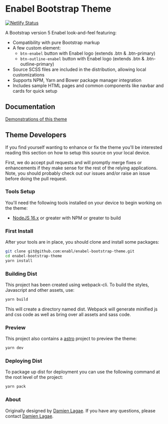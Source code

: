 # Enabel Bootstrap Theme

[![Netlify Status](https://api.netlify.com/api/v1/badges/651787fc-956d-4f54-819d-8e08adcccea0/deploy-status)](https://app.netlify.com/sites/enabel-bootstrap-theme/deploys)

A Bootstrap version 5 Enabel look-and-feel featuring:

- Compatibility with pure Bootstrap markup
- A few custom element:
  - `btn-enabel` button with Enabel logo (extends .btn & .btn-primary)
  - `btn-outline-enabel` button with Enabel logo (extends .btn & .btn-outline-primary)
- Source SCSS files are included in the distribution, allowing local customizations
- Supports NPM, Yarn and Bower package manager integration
- Includes sample HTML pages and common components like navbar and cards for quick setup

## Documentation

[Demonstrations of this theme](https://enabel-bootstrap-theme.netlify.app/)

## Theme Developers

If you find yourself wanting to enhance or fix the theme you'll be interested reading this
section on how to setup this source on your local device.

First, we do accept pull requests and will promptly merge fixes or enhancements if they
make sense for the rest of the relying applications. Note, you should probably check out
our issues and/or raise an issue before doing the pull request.

### Tools Setup

You'll need the following tools installed on your device to begin working on the theme:

- [NodeJS 16.x](https://nodejs.org/en/) or greater with NPM or greater to build

### First Install

After your tools are in place, you should clone and install some packages:

```bash
git clone git@github.com:enabl/enabel-bootstrap-theme.git
cd enabel-bootstrap-theme
yarn install
```

### Building Dist

This project has been created using webpack-cli. To build the styles, Javascript and other assets, use:

```bash
yarn build
```

This will create a directory named dist. Webpack will generate minified js and css code as well as bring over all assets and sass code.

### Preview

This project also contains a [astro](https://astro.build) project to preview the theme:

```bash
yarn dev
```

### Deploying Dist

To package up dist for deployment you can use the following command at the root level of the project:

```bash
yarn pack
```

### About

Originally designed by [Damien Lagae][1]. If you have any questions, please contact [Damien Lagae][1].

[1]: mailto:damien.lagae@enabel.be
